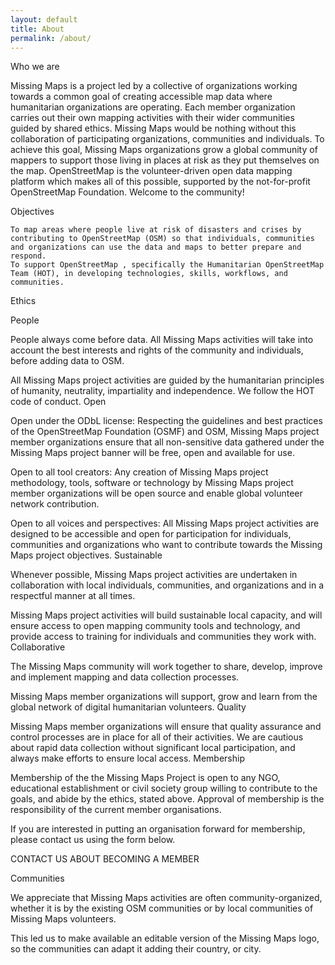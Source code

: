 ```yaml
---
layout: default
title: About
permalink: /about/
---
```


Who we are

Missing Maps is a project led by a collective of organizations working towards a common goal of creating accessible map data where humanitarian organizations are operating. Each member organization carries out their own mapping activities with their wider communities guided by shared ethics. Missing Maps would be nothing without this collaboration of participating organizations, communities and individuals. To achieve this goal, Missing Maps organizations grow a global community of mappers to support those living in places at risk as they put themselves on the map. OpenStreetMap is the volunteer-driven open data mapping platform which makes all of this possible, supported by the not-for-profit OpenStreetMap Foundation. Welcome to the community!

Objectives

    To map areas where people live at risk of disasters and crises by contributing to OpenStreetMap (OSM) so that individuals, communities and organizations can use the data and maps to better prepare and respond.
    To support OpenStreetMap , specifically the Humanitarian OpenStreetMap Team (HOT), in developing technologies, skills, workflows, and communities.

Ethics

People

People always come before data. All Missing Maps activities will take into account the best interests and rights of the community and individuals, before adding data to OSM.

All Missing Maps project activities are guided by the humanitarian principles of humanity, neutrality, impartiality and independence. We follow the HOT code of conduct.
Open

Open under the ODbL license: Respecting the guidelines and best practices of the OpenStreetMap Foundation (OSMF) and OSM, Missing Maps project member organizations ensure that all non-sensitive data gathered under the Missing Maps project banner will be free, open and available for use.

Open to all tool creators: Any creation of Missing Maps project methodology, tools, software or technology by Missing Maps project member organizations will be open source and enable global volunteer network contribution.

Open to all voices and perspectives: All Missing Maps project activities are designed to be accessible and open for participation for individuals, communities and organizations who want to contribute towards the Missing Maps project objectives.
Sustainable

Whenever possible, Missing Maps project activities are undertaken in collaboration with local individuals, communities, and organizations and in a respectful manner at all times.

Missing Maps project activities will build sustainable local capacity, and will ensure access to open mapping community tools and technology, and provide access to training for individuals and communities they work with.
Collaborative

The Missing Maps community will work together to share, develop, improve and implement mapping and data collection processes.

Missing Maps member organizations will support, grow and learn from the global network of digital humanitarian volunteers.
Quality

Missing Maps member organizations will ensure that quality assurance and control processes are in place for all of their activities. We are cautious about rapid data collection without significant local participation, and always make efforts to ensure local access.
Membership

Membership of the the Missing Maps Project is open to any NGO, educational establishment or civil society group willing to contribute to the goals, and abide by the ethics, stated above. Approval of membership is the responsibility of the current member organisations.

If you are interested in putting an organisation forward for membership, please contact us using the form below.

CONTACT US ABOUT BECOMING A MEMBER

Communities

We appreciate that Missing Maps activities are often community-organized, whether it is by the existing OSM communities or by local communities of Missing Maps volunteers.

This led us to make available an editable version of the Missing Maps logo, so the communities can adapt it adding their country, or city.
